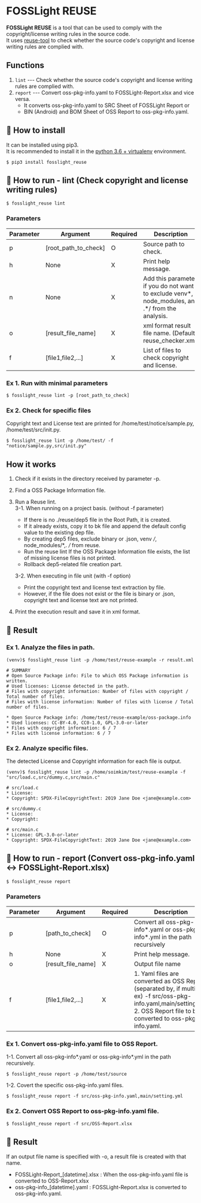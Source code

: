 <!--
Copyright (c) 2021 LG Electronics
SPDX-License-Identifier: Apache-2.0
 -->
# FOSSLight REUSE
**FOSSLight REUSE** is a tool that can be used to comply with the copyright/license writing rules in the source code.    
It uses [reuse-tool][ret] to check whether the source code's copyright and license writing rules are complied with.

[ret]: https://github.com/fsfe/reuse-tool

##  Functions
1. `lint` --- Check whether the source code's copyright and license writing rules are complied with.    
2. `report` --- Convert oss-pkg-info.yaml to FOSSLight-Report.xlsx and vice versa.
     - It converts oss-pkg-info.yaml to SRC Sheet of FOSSLight Report or    
     - BIN (Android) and BOM Sheet of OSS Report to oss-pkg-info.yaml.

## 🎉 How to install

It can be installed using pip3.     
It is recommended to install it in the [python 3.6 + virtualenv](https://fosslight.org/fosslight-guide-en/scanner/etc/guide_virtualenv.html) environment.

```
$ pip3 install fosslight_reuse
```

## 🚀 How to run - lint (Check copyright and license writing rules)
``` 
$ fosslight_reuse lint
```
### Parameters      
| Parameter  | Argument | Required  | Description |
| ------------- | ------------- | ------------- |------------- |
| p | [root_path_to_check] | O | Source path to check. | 
| h | None | X | Print help message. | 
| n | None | X | Add this parameter if you do not want to exclude venv*, node_modules, and .*/ from the analysis.|    
| o | [result_file_name] | X | xml format result file name. (Default: reuse_checker.xml) |    
| f | [file1,file2,...] | X | List of files to check copyright and license. |

### Ex 1. Run with minimal parameters 
``` 
$ fosslight_reuse lint -p [root_path_to_check]
```
### Ex 2. Check for specific files
Copyright text and License text are printed for /home/test/notice/sample.py, /home/test/src/init.py.
```
$ fosslight_reuse lint -p /home/test/ -f "notice/sample.py,src/init.py"
```
## How it works
1. Check if it exists in the directory received by parameter -p.
2. Find a OSS Package Information file.
3. Run a Reuse lint.    
    3-1. When running on a project basis. (without -f parameter)
    - If there is no ./reuse/dep5 file in the Root Path, it is created.
    - If it already exists, copy it to bk file and append the default config value to the existing dep file.
    - By creating dep5 files, exclude binary or .json, venv */*, node_modules/*,. */* from reuse.
    - Run the reuse lint 
        If the OSS Package Information file exists, the list of missing license files is not printed.
    - Rollback dep5-related file creation part.    
    
    3-2. When executing in file unit (with -f option)
    - Print the copyright text and license text extraction by file.
    - However, if the file does not exist or the file is binary or .json, copyright text and license text are not printed.

4. Print the execution result and save it in xml format.

## 📁 Result
### Ex 1. Analyze the files in path.
```
(venv)$ fosslight_reuse lint -p /home/test/reuse-example -r result.xml
```
```
# SUMMARY
# Open Source Package info: File to which OSS Package information is written.
# Used licenses: License detected in the path.
# Files with copyright information: Number of files with copyright / Total number of files.
# Files with license information: Number of files with license / Total number of files.
 
* Open Source Package info: /home/test/reuse-example/oss-package.info
* Used licenses: CC-BY-4.0, CC0-1.0, GPL-3.0-or-later
* Files with copyright information: 6 / 7
* Files with license information: 6 / 7

```

### Ex 2. Analyze specific files. 
The detected License and Copyright information for each file is output.
```
(venv)$ fosslight_reuse lint -p /home/soimkim/test/reuse-example -f "src/load.c,src/dummy.c,src/main.c"
```
```
# src/load.c
* License:
* Copyright: SPDX-FileCopyrightText: 2019 Jane Doe <jane@example.com>
 
# src/dummy.c
* License:
* Copyright:
 
# src/main.c
* License: GPL-3.0-or-later
* Copyright: SPDX-FileCopyrightText: 2019 Jane Doe <jane@example.com>

```

## 🚀 How to run - report (Convert oss-pkg-info.yaml <-> FOSSLight-Report.xlsx)
``` 
$ fosslight_reuse report
```
### Parameters      
| Parameter  | Argument | Required  | Description |
| ------------- | ------------- | ------------- |------------- |
| p | [path_to_check] | O | Convert all oss-pkg-info*.yaml or oss-pkg-info*.yml in the path recursively | 
| h | None | X | Print help message. | 
| o | [result_file_name] | X | Output file name |    
| f | [file1,file2,...] | X | 1. Yaml files are converted as OSS Report (separated by, if multiple) <br> ex) -f src/oss-pkg-info.yaml,main/setting.yml 2. OSS Report file to be converted to oss-pkg-info.yaml. |

### Ex 1. Convert oss-pkg-info.yaml file to OSS Report.
1-1. Convert all oss-pkg-info*.yaml or oss-pkg-info*.yml in the path recursively.
``` 
$ fosslight_reuse report -p /home/test/source
```

1-2. Covert the specific oss-pkg-info.yaml files.
``` 
$ fosslight_reuse report -f src/oss-pkg-info.yaml,main/setting.yml
```

### Ex 2. Convert OSS Report to oss-pkg-info.yaml file.
```
$ fosslight_reuse report -f src/OSS-Report.xlsx
```

## 📁 Result
If an output file name is specified with -o, a result file is created with that name.
- FOSSLight-Report_[datetime].xlsx : When the oss-pkg-info.yaml file is converted to OSS-Report.xlsx
- oss-pkg-info_[datetime].yaml : FOSSLight-Report.xlsx is converted to oss-pkg-info.yaml.